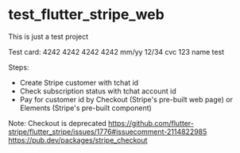 # test_flutter_stripe_web

This is just a test project

Test card:
4242 4242 4242 4242
mm/yy 12/34
cvc 123
name test


Steps:
- Create Stripe customer with tchat id
- Check subscription status with tchat account id
- Pay for customer id by Checkout (Stripe's pre-built web page) or Elements (Stripe's pre-built component)

Note: Checkout is deprecated
https://github.com/flutter-stripe/flutter_stripe/issues/1776#issuecomment-2114822985
https://pub.dev/packages/stripe_checkout

